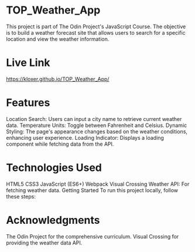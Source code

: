# TOP_Weather_App
This project is part of The Odin Project's JavaScript Course. The objective is to build a weather forecast site that allows users to search for a specific location and view the weather information.
# Live Link
https://kloxer.github.io/TOP_Weather_App/

# Features
Location Search: Users can input a city name to retrieve current weather data.
Temperature Units: Toggle between Fahrenheit and Celsius.
Dynamic Styling: The page's appearance changes based on the weather conditions, enhancing user experience.
Loading Indicator: Displays a loading component while fetching data from the API.

# Technologies Used
HTML5
CSS3
JavaScript (ES6+)
Webpack
Visual Crossing Weather API: For fetching weather data.
Getting Started
To run this project locally, follow these steps:

# Acknowledgments
The Odin Project for the comprehensive curriculum.
Visual Crossing for providing the weather data API.
